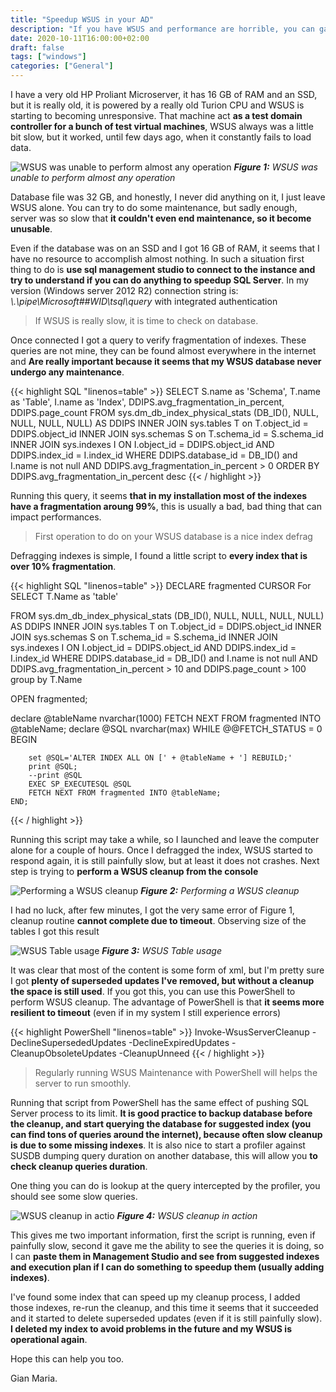 ```yaml
---
title: "Speedup WSUS in your AD"
description: "If you have WSUS and performance are horrible, you can gain some speed with some SQL maintenance"
date: 2020-10-11T16:00:00+02:00
draft: false
tags: ["windows"]
categories: ["General"]
---
```


I have a very old HP Proliant Microserver, it has 16 GB of RAM and an SSD, but it is really old, it is powered by a really old Turion CPU and WSUS is starting to becoming unresponsive. That machine act **as a test domain controller for a bunch of test virtual machines**, WSUS always was a little bit slow, but it worked, until few days ago, when it constantly fails to load data.

![WSUS was unable to perform almost any operation](../images/wsus-dead.png)
***Figure 1:*** *WSUS was unable to perform almost any operation*

Database file was 32 GB, and honestly, I never did anything on it, I just leave WSUS alone. You can try to do some maintenance, but sadly enough, server was so slow that **it couldn't even end maintenance, so it become unusable**.

Even if the database was on an SSD and I got 16 GB of RAM, it seems that I have no resource to accomplish almost nothing. In such a situation first thing to do is **use sql management studio to connect to the instance and try to understand if you can do anything to speedup SQL Server**. In my version (Windows server 2012 R2) connection string is: *\\.\pipe\Microsoft##WID\tsql\query* with integrated authentication

> If WSUS is really slow, it is time to check on database.

Once connected I got a query to verify fragmentation of indexes. These queries are not mine, they can be found almost everywhere in the internet and **Are really important because it seems that my WSUS database never undergo any maintenance**.

{{< highlight SQL "linenos=table" >}}
SELECT S.name as 'Schema',
T.name as 'Table',
I.name as 'Index',
DDIPS.avg_fragmentation_in_percent,
DDIPS.page_count
FROM sys.dm_db_index_physical_stats (DB_ID(), NULL, NULL, NULL, NULL) AS DDIPS
INNER JOIN sys.tables T on T.object_id = DDIPS.object_id
INNER JOIN sys.schemas S on T.schema_id = S.schema_id
INNER JOIN sys.indexes I ON I.object_id = DDIPS.object_id
AND DDIPS.index_id = I.index_id
WHERE DDIPS.database_id = DB_ID()
and I.name is not null
AND DDIPS.avg_fragmentation_in_percent > 0
ORDER BY DDIPS.avg_fragmentation_in_percent desc
{{< / highlight >}}

Running this query, it seems **that in my installation most of the indexes have a fragmentation aroung 99%**, this is usually a bad, bad thing that can impact performances. 

> First operation to do on your WSUS database is a nice index defrag

Defragging indexes is simple, I found a little script to **every index that is over 10% fragmentation**.

{{< highlight SQL "linenos=table" >}}
DECLARE fragmented CURSOR
For SELECT T.Name as 'table'

FROM sys.dm_db_index_physical_stats (DB_ID(), NULL, NULL, NULL, NULL) AS DDIPS
INNER JOIN sys.tables T on T.object_id = DDIPS.object_id
INNER JOIN sys.schemas S on T.schema_id = S.schema_id
INNER JOIN sys.indexes I ON I.object_id = DDIPS.object_id
AND DDIPS.index_id = I.index_id
WHERE DDIPS.database_id = DB_ID()
and I.name is not null
AND DDIPS.avg_fragmentation_in_percent > 10 and DDIPS.page_count > 100
group by T.Name 

OPEN fragmented;

declare @tableName nvarchar(1000)
FETCH NEXT FROM fragmented INTO @tableName;
declare @SQL nvarchar(max) 
WHILE @@FETCH_STATUS = 0  
    BEGIN
	    
		set @SQL='ALTER INDEX ALL ON [' + @tableName + '] REBUILD;'
		print @SQL;
		--print @SQL
		EXEC SP_EXECUTESQL @SQL
        FETCH NEXT FROM fragmented INTO @tableName;  
    END;
{{< / highlight >}}

Running this script may take a while, so I launched and leave the computer alone for a couple of hours. Once I defragged the index, WSUS started to respond again, it is still painfully slow, but at least it does not crashes. Next step is trying to **perform a WSUS cleanup from the console**

![Performing a WSUS cleanup](../images/wsus-cleanup.png)
***Figure 2:*** *Performing a WSUS cleanup*

 I had no luck, after few minutes, I got the very same error of Figure 1, cleanup routine **cannot complete due to timeout**. Observing size of the tables I got this result

![WSUS Table usage](../images/wsus-table-usage.png)
***Figure 3:*** *WSUS Table usage*

It was clear that most of the content is some form of xml, but I'm pretty sure I got **plenty of superseded updates I've removed, but without a cleanup the space is still used**. If you got this, you can use this PowerShell to perform WSUS cleanup. The advantage of PowerShell is that **it seems more resilient to timeout** (even if in my system I still experience errors)

{{< highlight PowerShell "linenos=table" >}}
Invoke-WsusServerCleanup -DeclineSupersededUpdates -DeclineExpiredUpdates -CleanupObsoleteUpdates -CleanupUnneed
{{< / highlight >}}

> Regularly running WSUS Maintenance with PowerShell will helps the server to run smoothly.

Running that script from PowerShell has the same effect of pushing SQL Server process to its limit. **It is good practice to backup database before the cleanup, and start querying the database for suggested index (you can find tons of queries around the internet), because often slow cleanup is due to some missing indexes**. It is also nice to start a profiler against SUSDB dumping query duration on another database, this will allow you **to check cleanup queries duration**.

One thing you can do is lookup at the query intercepted by the profiler, you should see some slow queries.

![WSUS cleanup in actio](../images/wsus-cleanup-in-action.png)
***Figure 4:*** *WSUS cleanup in action*

This gives me two important information, first the script is running, even if painfully slow, second it gave me the ability to see the queries it is doing, so I can **paste them in Management Studio and see from suggested indexes and execution plan if I can do something to speedup them (usually adding indexes)**.

I've found some index that can speed up my cleanup process, I added those indexes, re-run the cleanup, and this time it seems that it succeeded and it started to delete superseded updates (even if it is still painfully slow). **I deleted my index to avoid problems in the future and my WSUS is operational again**.

Hope this can help you too.

Gian Maria.
